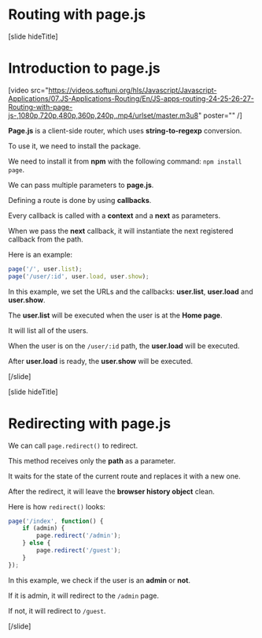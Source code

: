 # Routing with page.js

[slide hideTitle]

# Introduction to page.js

[video src="https://videos.softuni.org/hls/Javascript/Javascript-Applications/07.JS-Applications-Routing/En/JS-apps-routing-24-25-26-27-Routing-with-page-js-,1080p,720p,480p,360p,240p,.mp4/urlset/master.m3u8" poster="" /]

**Page.js** is a client-side router, which uses **string-to-regexp** conversion.

To use it, we need to install the package.

We need to install it from **npm** with the following command: `npm install page`.

We can pass multiple parameters to **page.js**.

Defining a route is done by using **callbacks**.

Every callback is called with a **context** and a **next** as parameters.

When we pass the **next** callback, it will instantiate the next registered callback from the path.

Here is an example:

```js
page('/', user.list);
page('/user/:id', user.load, user.show);
```

In this example, we set the URLs and the callbacks: **user.list**, **user.load** and **user.show**.

The **user.list** will be executed when the user is at the **Home page**.

It will list all of the users.

When the user is on the `/user/:id` path, the **user.load** will be executed.

After **user.load** is ready, the **user.show** will be executed.

[/slide]

[slide hideTitle]
# Redirecting with page.js

We can call `page.redirect()` to redirect.

This method receives only the **path** as a parameter.

It waits for the state of the current route and replaces it with a new one.

After the redirect, it will leave the **browser history object** clean.

Here is how `redirect()` looks:

```js
page('/index', function() {
    if (admin) {
        page.redirect('/admin');
    } else {
        page.redirect('/guest');
    }
});
```

In this example, we check if the user is an **admin** or **not**.

If it is admin, it will redirect to the `/admin` page.

If not, it will redirect to `/guest`.

[/slide]
